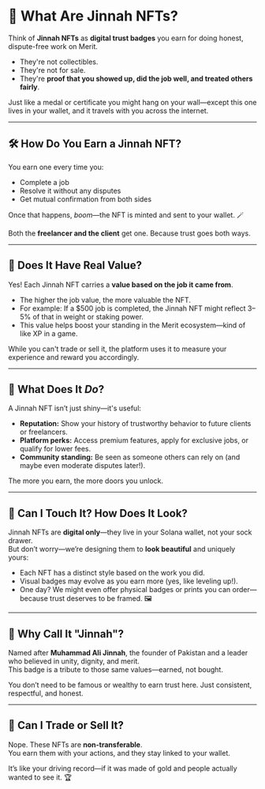 # 🧿 What Are Jinnah NFTs?

Think of **Jinnah NFTs** as **digital trust badges** you earn for doing honest, dispute-free work on Merit.

- They're not collectibles.
- They're not for sale.
- They're **proof that you showed up, did the job well, and treated others fairly**.

Just like a medal or certificate you might hang on your wall—except this one lives in your wallet, and it travels with you across the internet.

---

## 🛠️ How Do You Earn a Jinnah NFT?

You earn one every time you:

- Complete a job  
- Resolve it without any disputes  
- Get mutual confirmation from both sides  

Once that happens, *boom*—the NFT is minted and sent to your wallet. 🪄

Both the **freelancer and the client** get one. Because trust goes both ways.

---

## 💸 Does It Have Real Value?

Yes! Each Jinnah NFT carries a **value based on the job it came from**.

- The higher the job value, the more valuable the NFT.  
- For example: If a $500 job is completed, the Jinnah NFT might reflect 3–5% of that in weight or staking power.  
- This value helps boost your standing in the Merit ecosystem—kind of like XP in a game.

While you can't trade or sell it, the platform uses it to measure your experience and reward you accordingly.

---

## 📌 What Does It *Do*?

A Jinnah NFT isn’t just shiny—it's useful:

- **Reputation:** Show your history of trustworthy behavior to future clients or freelancers.  
- **Platform perks:** Access premium features, apply for exclusive jobs, or qualify for lower fees.  
- **Community standing:** Be seen as someone others can rely on (and maybe even moderate disputes later!).  

The more you earn, the more doors you unlock.

---

## 🤔 Can I Touch It? How Does It Look?

Jinnah NFTs are **digital only**—they live in your Solana wallet, not your sock drawer.  
But don’t worry—we’re designing them to **look beautiful** and uniquely yours:

- Each NFT has a distinct style based on the work you did.  
- Visual badges may evolve as you earn more (yes, like leveling up!).  
- One day? We might even offer physical badges or prints you can order—because trust deserves to be framed. 🖼️

---

## 🧭 Why Call It "Jinnah"?

Named after **Muhammad Ali Jinnah**, the founder of Pakistan and a leader who believed in unity, dignity, and merit.  
This badge is a tribute to those same values—earned, not bought.

You don’t need to be famous or wealthy to earn trust here. Just consistent, respectful, and honest.

---

## 🚫 Can I Trade or Sell It?

Nope. These NFTs are **non-transferable**.  
You earn them with your actions, and they stay linked to your wallet.

It’s like your driving record—if it was made of gold and people actually wanted to see it. 🏆
